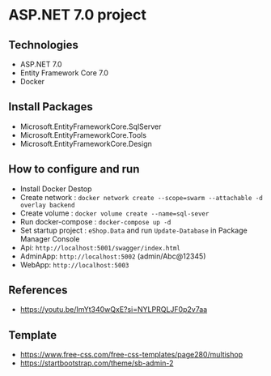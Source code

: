 # ASP.NET 7.0 project
## Technologies
- ASP.NET 7.0
- Entity Framework Core 7.0
- Docker
## Install Packages
- Microsoft.EntityFrameworkCore.SqlServer
- Microsoft.EntityFrameworkCore.Tools
- Microsoft.EntityFrameworkCore.Design
## How to configure and run
- Install Docker Destop
- Create network : `docker network create --scope=swarm --attachable -d overlay backend`
- Create volume : `docker volume create --name=sql-sever`
- Run docker-compose : `docker-compose up -d`
- Set startup project : `eShop.Data` and run `Update-Database` in Package Manager Console
- Api: `http://localhost:5001/swagger/index.html`
- AdminApp: `http://localhost:5002` (admin/Abc@12345)
- WebApp: `http://localhost:5003`
## References
- https://youtu.be/ImYt340wQxE?si=NYLPRQLJF0p2v7aa
## Template
- https://www.free-css.com/free-css-templates/page280/multishop
- https://startbootstrap.com/theme/sb-admin-2
